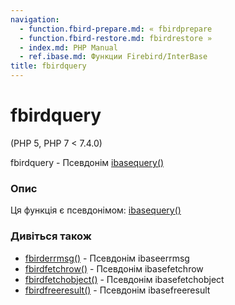 ```yaml
---
navigation:
  - function.fbird-prepare.md: « fbirdprepare
  - function.fbird-restore.md: fbirdrestore »
  - index.md: PHP Manual
  - ref.ibase.md: Функции Firebird/InterBase
title: fbirdquery
---
```

# fbirdquery

(PHP 5, PHP 7 < 7.4.0)

fbirdquery - Псевдонім [ibasequery()](function.ibase-query.md)

### Опис

Ця функція є псевдонімом: [ibasequery()](function.ibase-query.md)

### Дивіться також

-   [fbirderrmsg()](function.fbird-errmsg.md) - Псевдонім ibaseerrmsg
-   [fbirdfetchrow()](function.fbird-fetch-row.md) - Псевдонім ibasefetchrow
-   [fbirdfetchobject()](function.fbird-fetch-object.md) - Псевдонім ibasefetchobject
-   [fbirdfreeresult()](function.fbird-free-result.md) - Псевдонім ibasefreeresult

